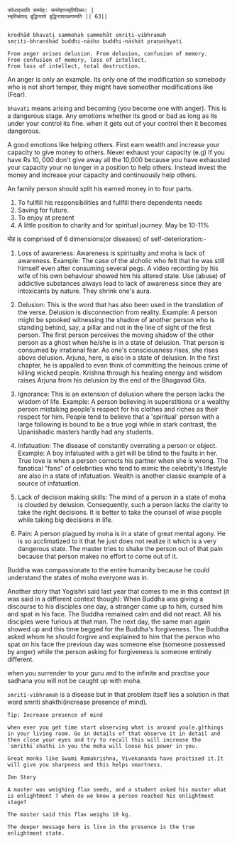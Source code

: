 ```
क्रोधाद्भवति सम्मोह: सम्मोहात्स्मृतिविभ्रम: |
स्मृतिभ्रंशाद् बुद्धिनाशो बुद्धिनाशात्प्रणश्यति || 63||


krodhād bhavati sammohaḥ sammohāt smṛiti-vibhramaḥ
smṛiti-bhranśhād buddhi-nāśho buddhi-nāśhāt praṇaśhyati

```

```english
From anger arises delusion. From delusion, confusion of memory.
From confusion of memory, loss of intellect.
From loss of intellect, total destruction.
```

An anger is only an example. Its only one of the modification so somebody who is not short temper, they might have someother modifications like (Fear). 

`bhavati` means arising and becoming (you become one with anger). This is a dangerous stage. Any emotions whether its good or bad as long as its under your control its fine. when it gets out of your control then it becomes dangerous. 

A good emotions like helping others. First earn wealth and increase your capacity to  give money to others. Never exhaust your capacity (e.g) If you have Rs 10, 000 don't give away all the 10,000 because you have exhausted your capacity your no longer in a position to help others.
Instead invest the money and increase your capacity and continuously help others.

An family person should split his earned money in to four parts. 
1. To fullfill his responsibilities and fullfill there dependents needs
2. Saving for future.
3. To enjoy at present
4. A little position to charity and for spiritual journey. May be 10-11%


 मोह is comprised of 6 dimensions(or diseases) of self-deterioration:-  
   
1. Loss of awareness: Awareness is spiritualty and moha is lack of awareness. 
Example: The case of the alcholic who felt that he was still himself even after consuming several pegs. A video recording by his wife of his own behaviour showed him his altered state. Use (abuse) of addictive substances always lead to lack of awareness since they are intoxicants by nature. They shrink one's aura.

2. Delusion: This is the word that has also been used in the translation of the verse. Delusion is disconnection from reality. 
Example: A person might be spooked witnessing the shadow of another person who is standing behind, say, a pillar and not in the line of sight of the first person. The first person perceives the moving shadow of the other person as a ghost when he/she is in a state of delusion. That person is consumed by irrational fear.
As one's consciousness rises, she rises above delusion. Arjuna, here, is also in a state of delusion. In the first chapter, he is appalled to even think of committing the heinous crime of killing wicked people. Krishna through his healing energy and wisdom raises Arjuna from his delusion by the end of the Bhagavad Gita.

3. Ignorance: This is an extension of delusion where the person lacks the wisdom of life. Example: A person believing in superstitions or a wealthy person mistaking people's respect for his clothes and riches as their respect for him. People tend to believe that a 'spiritual' person with a large following is bound to be a true yogi while in stark contrast, the Upanishadic masters hardly had any students.

4. Infatuation: The disease of constantly overrating a person or object.  
Example: A boy infatuated with a girl will be blind to the faults in her. True love is when a person corrects his partner when she is wrong. The fanatical "fans" of celebrities who tend to mimic the celebrity's lifestyle are also in a state of infatuation. Wealth is another classic example of a source of infatuation.

5. Lack of decision making skills: The mind of a person in a state of moha is clouded by delusion. Consequently, such a person lacks the clarity to take the right decisions. It is better to take the counsel of wise people while taking big decisions in life.

6. Pain: A person plagued by moha is in a state of great mental agony. He is so acclimatized to it that he just does not realize it which is a very dangerous state. The master tries to shake the person out of that pain because that person makes no effort to come out of it. 

Buddha was compassionate to the entire humanity because he could understand the states of moha everyone was in. 

Another story that Yogishri said last year that comes to me in this context (it was said in a different context though): When Buddha was giving a discourse to his disciples one day, a stranger came up to him, cursed him and spat in his face. The Buddha remained calm and did not react. All his disciples were furious at that man. The next day, the same man again showed up and this time begged for the Buddha's forgiveness. The Buddha asked whom he should forgive and explained to him that the person who spat on his face the previous day was someone else (someone possessed by anger) while the person asking for forgiveness is someone entirely different.

when you surrender to your guru and to the infinite and practise your sadhana you will not be caught up with moha. 

`smṛiti-vibhramaḥ` is a disease but in that problem itself lies a solution in that word smriti shakthi(increase presence of mind).

`Tip: Increase presence of mind`

```english
when ever you get time start observing what is around you(e.g)things in your living room. Go in details of that observe it in detail and then close your eyes and try to recall this will increase the `smrithi`shathi in you the moha will loose his power in you.

Great monks like Swami Ramakrishna, Vivekananda have practised it.It will give you sharpness and this helps smartness.
```

`Zen Story`

```language
A master was weighing flax seeds, and a student asked his master what is enlightment ? when do we know a person reached his enlightment stage?

The master said this flax weighs 10 kg.

The deeper message here is live in the presence is the true enlightment state.
```